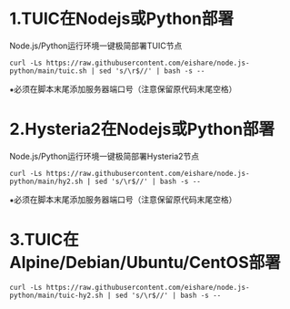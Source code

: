 # 1.TUIC在Nodejs或Python部署

Node.js/Python运行环境一键极简部署TUIC节点

```
curl -Ls https://raw.githubusercontent.com/eishare/node.js-python/main/tuic.sh | sed 's/\r$//' | bash -s -- 
```
⁕必须在脚本末尾添加服务器端口号（注意保留原代码末尾空格）



# 2.Hysteria2在Nodejs或Python部署

Node.js/Python运行环境一键极简部署Hysteria2节点

```
curl -Ls https://raw.githubusercontent.com/eishare/node.js-python/main/hy2.sh | sed 's/\r$//' | bash -s -- 
```
⁕必须在脚本末尾添加服务器端口号（注意保留原代码末尾空格）

# 3.TUIC在Alpine/Debian/Ubuntu/CentOS部署

```
curl -Ls https://raw.githubusercontent.com/eishare/node.js-python/main/tuic-hy2.sh | sed 's/\r$//' | bash -s -- 
```
